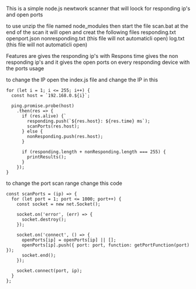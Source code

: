 This is a simple node.js newtwork scanner that will loock for responding ip's and open ports


to use unzip the file named node_modules then start the file scan.bat at the end of the scan it will open and creat the following files
responding.txt
openport.json
nonresponding.txt (this file will not automaticli open)
log.txt (this file will not automaticli open)

Features are
gives the responding ip's with Respons time
gives the non responding ip's
and it gives the open ports on every responding device with the ports usage

to change the IP open the index.js file and change the IP in this

```
for (let i = 1; i <= 255; i++) {
  const host = `192.168.0.${i}`;

  ping.promise.probe(host)
    .then(res => {
      if (res.alive) {`
        responding.push(`${res.host}: ${res.time} ms`);
        scanPorts(res.host);
      } else {
        nonResponding.push(res.host);
      }

      if (responding.length + nonResponding.length === 255) {
        printResults();
      }
    });
}
```
to change the port scan range change this code
```
const scanPorts = (ip) => {
  for (let port = 1; port <= 1000; port++) {
    const socket = new net.Socket();

    socket.on('error', (err) => {
      socket.destroy();
    });

    socket.on('connect', () => {
      openPorts[ip] = openPorts[ip] || [];
      openPorts[ip].push({ port: port, function: getPortFunction(port) });
      socket.end();
    });

    socket.connect(port, ip);
  }
};
```
